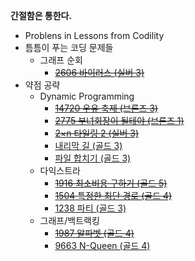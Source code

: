 **간절함은 통한다.**
- Problens in Lessons from Codility
- 틈틈이 푸는 코딩 문제들
  - 그래프 순회
    - [~~2606 바이러스 (실버 3)~~](https://www.acmicpc.net/problem/2606)
- 약점 공략
  - Dynamic Programming
    - [~~14720 우유 축제 (브론즈 3)~~](https://www.acmicpc.net/problem/14720)
    - [~~2775 부녀회장이 될테야 (브론즈 1)~~](https://www.acmicpc.net/problem/2775)
    - [~~2×n 타일링 2 (실버 3)~~](https://www.acmicpc.net/problem/11727)
    - [내리막 길 (골드 3)](https://www.acmicpc.net/problem/1520)
    - [파일 합치기 (골드 3)](https://www.acmicpc.net/problem/11066)
  - 다익스트라
    - [~~1916 최소비용 구하기 (골드 5)~~](https://www.acmicpc.net/problem/1916)
    - [~~1504 특정한 최단 경로 (골드 4)~~](https://www.acmicpc.net/problem/1504)
    - [1238 파티 (골드 3)](https://www.acmicpc.net/problem/1238)
  - 그래프/백트랙킹
    - [~~1987 알파벳 (골드 4)~~](https://www.acmicpc.net/problem/1987)
    - [9663 N-Queen (골드 4)](https://www.acmicpc.net/problem/9663)
